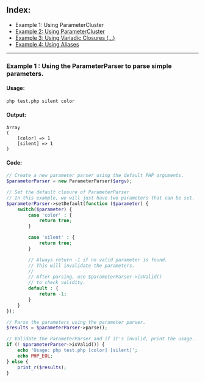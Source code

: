 ## Index:
* Example 1: Using ParameterCluster
* [Example 2: Using ParameterCluster](https://github.com/nathan-fiscaletti/parameterparser/blob/master/examples/Example2.md)
* [Example 3: Using Variadic Closures (...)](https://github.com/nathan-fiscaletti/parameterparser/blob/master/examples/Example3.md)
* [Example 4: Using Aliases](https://github.com/nathan-fiscaletti/parameterparser/blob/master/examples/Example4.md)

----
### Example 1 : Using the ParameterParser to parse simple parameters.

#### Usage: 
    php test.php silent color
#### Output: 
    Array
    (
        [color] => 1
        [silent] => 1
    )
#### Code:
```php
// Create a new parameter parser using the default PHP arguments.
$parameterParser = new ParameterParser($argv);

// Set the default closure of ParameterParser
// In this example, we will just have two parameters that can be set.
$parameterParser->setDefault(function ($parameter) {
    switch($parameter) {
        case 'color' : {
            return true;
        }

        case 'silent' : {
            return true;
        }

        // Always return -1 if no valid parameter is found.
        // This will invalidate the parameters.
        // 
        // After parsing, use $parameterParser->isValid()
        // to check validity.
        default : {
            return -1;
        }
    }
});

// Parse the parameters using the parameter parser.
$results = $parameterParser->parse();

// Validate the ParameterParser and if it's invalid, print the usage.
if (! $parameterParser->isValid()) {
    echo 'Usage: php test.php [color] [silent]';
    echo PHP_EOL;
} else {
    print_r($results);
}
```
